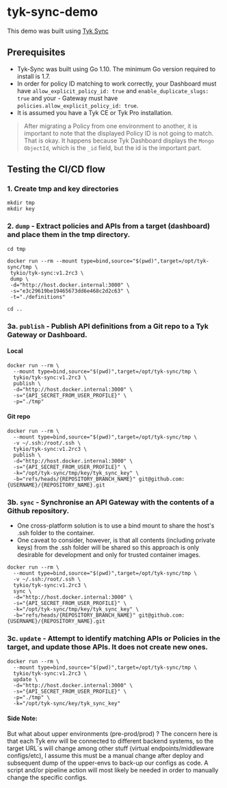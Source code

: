 # tyk-sync-demo
This demo was built using [Tyk Sync](https://tyk.io/docs/tyk-sync/)

## Prerequisites
- Tyk-Sync was built using Go 1.10. The minimum Go version required to install is 1.7.
- In order for policy ID matching to work correctly, your Dashboard must have `allow_explicit_policy_id: true` and `enable_duplicate_slugs: true` and your - Gateway must have `policies.allow_explicit_policy_id: true`.
- It is assumed you have a Tyk CE or Tyk Pro installation.

> After migrating a Policy from one environment to another, it is important to note that the displayed Policy ID is not going to match. That is okay. It happens because Tyk Dashboard displays the `Mongo ObjectId`, which is the `_id` field, but the id is the important part.

## Testing the CI/CD flow
### 1. Create tmp and key directories
```
mkdir tmp
mkdir key
```

### 2. `dump` - Extract policies and APIs from a target (dashboard) and place them in the tmp directory.
```
cd tmp

docker run --rm --mount type=bind,source="$(pwd)",target=/opt/tyk-sync/tmp \
 tykio/tyk-sync:v1.2rc3 \
 dump \
 -d="http://host.docker.internal:3000" \
 -s="e3c29619be19465673dd6e468c2d2c63" \
 -t="./definitions"

cd ..
```

### 3a. `publish` - Publish API definitions from a Git repo to a Tyk Gateway or Dashboard.
#### Local
```
docker run --rm \
  --mount type=bind,source="$(pwd)",target=/opt/tyk-sync/tmp \
  tykio/tyk-sync:v1.2rc3 \
  publish \
  -d="http://host.docker.internal:3000" \
  -s="{API_SECRET_FROM_USER_PROFILE}" \
  -p="./tmp" 
```

#### Git repo
```
docker run --rm \
  --mount type=bind,source="$(pwd)",target=/opt/tyk-sync/tmp \
  -v ~/.ssh:/root/.ssh \
  tykio/tyk-sync:v1.2rc3 \
  publish \
  -d="http://host.docker.internal:3000" \
  -s="{API_SECRET_FROM_USER_PROFILE}" \
  -k="/opt/tyk-sync/tmp/key/tyk_sync_key" \
  -b="refs/heads/{REPOSITORY_BRANCH_NAME}" git@github.com:{USERNAME}/{REPOSITORY_NAME}.git
```

### 3b. `sync` - Synchronise an API Gateway with the contents of a Github repository.
- One cross-platform solution is to use a bind mount to share the host's .ssh folder to the container.
- One caveat to consider, however, is that all contents (including private keys) from the .ssh folder will be shared so this approach is only desirable for development and only for trusted container images.
```
docker run --rm \
  --mount type=bind,source="$(pwd)",target=/opt/tyk-sync/tmp \
  -v ~/.ssh:/root/.ssh \
  tykio/tyk-sync:v1.2rc3 \
  sync \
  -d="http://host.docker.internal:3000" \
  -s="{API_SECRET_FROM_USER_PROFILE}" \
  -k="/opt/tyk-sync/tmp/key/tyk_sync_key" \
  -b="refs/heads/{REPOSITORY_BRANCH_NAME}" git@github.com:{USERNAME}/{REPOSITORY_NAME}.git
```

### 3c. `update` - Attempt to identify matching APIs or Policies in the target, and update those APIs. It does not create new ones.
```
docker run --rm \
  --mount type=bind,source="$(pwd)",target=/opt/tyk-sync/tmp \
  tykio/tyk-sync:v1.2rc3 \
  update \
  -d="http://host.docker.internal:3000" \
  -s="{API_SECRET_FROM_USER_PROFILE}" \
  -p="./tmp" \
  -k="/opt/tyk-sync/key/tyk_sync_key"
```

#### Side Note:
But what about upper environments (pre-prod/prod) ? The concern here is that each Tyk env will be connected to different backend systems, so the target URL´s will change among other stuff (virtual endpoints/middleware configs/etc), I assume this must be a manual change after deploy and subsequent dump of the upper-envs to back-up our configs as code. A script and/or pipeline action will most likely be needed in order to manually change the specific configs.
